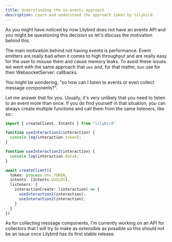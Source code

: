 ```yaml
---
title: Understanding the no-events approach
description: Learn and understand the approach taken by lilybird.
---
```


As you might have noticed by now Lilybird does not have an events API and you might be questioning this decision so let's discuss the motivation behind this.

The main motivation behind not having events is performance. Event emitters are really bad when it comes to high throughput and are really easy for the user to misuse them and cause memory leaks. To avoid these issues we went with the same approach that `uws` and, for that matter, `bun` use for their WebsocketServer: callbacks.

You might be wondering, "so how can I listen to events or even collect message components?".

Let me answer that for you. Usually, it's very unlikely that you need to listen to an event more than once. If you do find yourself in that situation, you can always create multiple functions and call them from the same listeners, like so::

```ts
import { createClient, Intents } from "lilybird"

function useInteraction1(interaction) {
  console.log(interaction.token);
}

function useInteraction2(interaction) {
  console.log(interaction.data);
}

await createClient({
  token: process.env.TOKEN,
  intents: [Intents.GUILDS],
  listeners: {
    interactionCreate: (interaction) => {
      useInteraction1(interaction);
      useInteraction2(interaction);
    }
  }
})
```

As for collecting message components, I'm currently working on an API for collectors that I will try to make as extensible as possible so this should not be an issue once Lilybird has its first stable release.